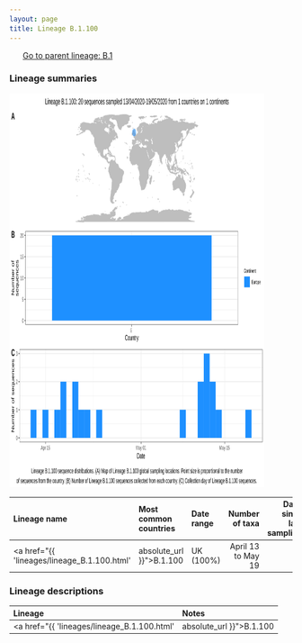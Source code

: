 ```yaml
---
layout: page
title: Lineage B.1.100
---
```




<p>
<ul class="actions small">
	 <a href="{{ 'lineages/lineage_B.1.html' | absolute_url }}" class="button special fit">Go to parent lineage: B.1</a>
</ul>
</p>
<h3> Lineage summaries</h3>

<img src="../assets/images/B.1.100.svg" alt="B.1.100 lineage summary figure" width="90%" height="700px" />


| Lineage name | Most common countries | Date range | Number of taxa |  Days since last sampling | Known Travel | Recall value |
|:-----|:-----|:-------|-------:|-------:|:---------|--------:|
| <a href="{{ 'lineages/lineage_B.1.100.html' | absolute_url }}">B.1.100</a> | UK (100%) | April 13 to May 19 | 28 | 77 |  | 0.750 |

<h3>Lineage descriptions</h3>

| Lineage | Notes |
|:-----|:-----|
| <a href="{{ 'lineages/lineage_B.1.100.html' | absolute_url }}">B.1.100</a> | Previously B.1.5.5, Scottish lineage |

